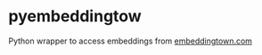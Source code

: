 # pyembeddingtow

Python wrapper to access embeddings from [embeddingtown.com](https://embeddingtown.com)